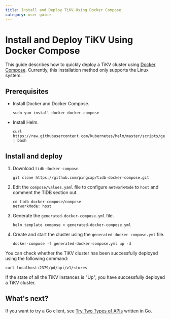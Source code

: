 ```yaml
---
title: Install and Deploy TiKV Using Docker Compose
category: user guide
---
```


# Install and Deploy TiKV Using Docker Compose

This guide describes how to quickly deploy a TiKV cluster using [Docker Compose](https://github.com/pingcap/tidb-docker-compose/). Currently, this installation method only supports the Linux system.

## Prerequisites

- Install Docker and Docker Compose.

    ```
    sudo yum install docker docker-compose
    ```

- Install Helm.

    ```
    curl https://raw.githubusercontent.com/kubernetes/helm/master/scripts/get | bash
    ```

## Install and deploy

1. Download `tidb-docker-compose`.

    ``` 
    git clone https://github.com/pingcap/tidb-docker-compose.git
    ```

2. Edit the `compose/values.yaml` file to configure `networkMode` to `host` and comment the TiDB section out.

    ```
    cd tidb-docker-compose/compose
    networkMode: host
    ```

3. Generate the `generated-docker-compose.yml` file.

    ```
    helm template compose > generated-docker-compose.yml
    ```

4. Create and start the cluster using the `generated-docker-compose.yml` file.

    ```
    docker-compose -f generated-docker-compose.yml up -d
    ```

You can check whether the TiKV cluster has been successfully deployed using the following command:

```
curl localhost:2379/pd/api/v1/stores
```

If the state of all the TiKV instances is "Up", you have successfully deployed a TiKV cluster.

## What's next?

If you want to try a Go client, see [Try Two Types of APIs](go-client-api.md) written in Go.